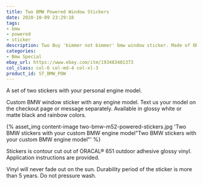 ```yaml
---
title: Two BMW Powered Window Stickers
date: 2020-10-09 23:29:18
tags:
- bmw
- powered
- sticker
description: Two Buy 'bimmer not bimmer' bmw window sticker. Made of ORACAL 651 and Cricut holographic vinyl.
categories:
- Bmw Special
ebay_url: https://www.ebay.com/itm/193483401373
col_class: col-6 col-md-4 col-xl-3
product_id: ST_BMW_POW
---
```


A set of two stickers with your personal engine model.

<!-- more -->
<!-- {% asset_img content-image sticker-touring-bmw.jpg 'Touring sticker for bmw cars"Vinyl sticker for touring bmw cars"' %} -->

Custom BMW window sticker with any engine model. Text us your model on the checkout page or message separately. Available in glossy white or matte black and rainbow colors.

{% asset_img content-image two-bmw-m52-powered-stickers.jpg 'Two BMW stickers with your custom BMW engine model"Two BMW stickers with your custom BMW engine model"' %}

Stickers is contour cut out of ORACAL® 651 outdoor adhesive glossy vinyl. Application instructions are provided.

Vinyl will never fade out on the sun. Durability period of the sticker is more than 5 years. Do not pressure wash.